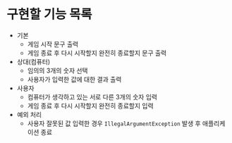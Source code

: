 # 구현할 기능 목록
- 기본
  - 게임 시작 문구 출력
  - 게임 종료 후 다시 시작할지 완전히 종료할지 문구 출력
- 상대(컴퓨터)
  - 임의의 3개의 숫자 선택
  - 사용자가 입력한 값에 대한 결과 출력
- 사용자
  - 컴퓨터가 생각하고 있는 서로 다른 3개의 숫자 입력
  - 게임 종료 후 다시 시작할지 완전히 종료할지 입력
- 예외 처리
  - 사용자 잘못된 값 입력한 경우 ``IllegalArgumentException`` 발생 후 애플리케이션 종료